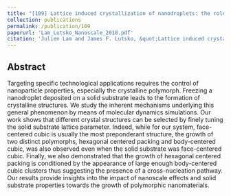 ```yaml
---
title: "[109] Lattice induced crystallization of nanodroplets: the role of finite-size effects and substrate properties in controlling polymorphism"
collection: publications
permalink: /publication/109
paperurl: 'Lam_Lutsko_Nanoscale_2018.pdf'
citation: 'Julien Lam and James F. Lutsko, &quot;Lattice induced crystallization of nanodroplets: the role of finite-size effects and substrate properties in controlling polymorphism&quot;, <i>Nanoscale</i>, <strong>10</strong>, 4921 (2018)'
---
```

Abstract
---
Targeting specific technological applications requires the control of nanoparticle properties, especially the crystalline polymorph. Freezing a nanodroplet deposited on a solid substrate leads to the formation of crystalline structures. We study the inherent mechanisms underlying this general phenomenon by means of molecular dynamics simulations. Our work shows that different crystal structures can be selected by finely tuning the solid substrate lattice parameter. Indeed, while for our system, face-centered cubic is usually the most preponderant structure, the growth of two distinct polymorphs, hexagonal centered packing and body-centered cubic, was also observed even when the solid substrate was face-centered cubic. Finally, we also demonstrated that the growth of hexagonal centered packing is conditioned by the appearance of large enough body-centered cubic clusters thus suggesting the presence of a cross-nucleation pathway. Our results provide insights into the impact of nanoscale effects and solid substrate properties towards the growth of polymorphic nanomaterials.
